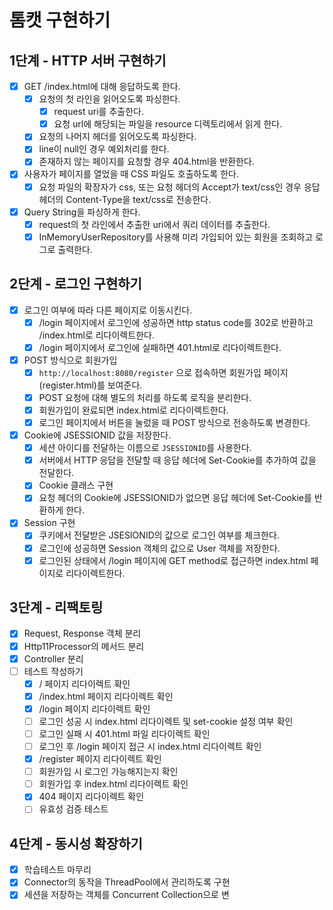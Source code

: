 # 톰캣 구현하기

## 1단계 - HTTP 서버 구현하기

- [x] GET /index.html에 대해 응답하도록 한다.
    - [x] 요청의 첫 라인을 읽어오도록 파싱한다.
        - [x] request uri를 추출한다.
        - [x] 요청 url에 해당되는 파일을 resource 디렉토리에서 읽게 한다.
    - [x] 요청의 나머지 헤더를 읽어오도록 파싱한다.
    - [x] line이 null인 경우 예외처리를 한다.
    - [x] 존재하지 않는 페이지를 요청할 경우 404.html을 반환한다.
- [x] 사용자가 페이지를 열었을 때 CSS 파일도 호출하도록 한다.
    - [x] 요청 파일의 확장자가 css, 또는 요청 헤더의 Accept가 text/css인 경우 응답 헤더의 Content-Type을 text/css로 전송한다.
- [x] Query String을 파싱하게 한다.
    - [x] request의 첫 라인에서 추출한 uri에서 쿼리 데이터를 추출한다.
    - [x] InMemoryUserRepository를 사용해 미리 가입되어 있는 회원을 조회하고 로그로 출력한다.

## 2단계 - 로그인 구현하기

- [x] 로그인 여부에 따라 다른 페이지로 이동시킨다.
    - [x] /login 페이지에서 로그인에 성공하면 http status code를 302로 반환하고 /index.html로 리다이렉트한다.
    - [x] /login 페이지에서 로그인에 실패하면 401.html로 리다이렉트한다.
- [x] POST 방식으로 회원가입
    - [x] `http://localhost:8080/register` 으로 접속하면 회원가입 페이지(register.html)를 보여준다.
    - [x] POST 요청에 대해 별도의 처리를 하도록 로직을 분리한다.
    - [x] 회원가입이 완료되면 index.html로 리다이렉트한다.
    - [x] 로그인 페이지에서 버튼을 눌렀을 때 POST 방식으로 전송하도록 변경한다.
- [x] Cookie에 JSESSIONID 값을 저장한다.
    - [x] 세션 아이디를 전달하는 이름으로 `JSESSIONID`를 사용한다.
    - [x] 서버에서 HTTP 응답을 전달할 때 응답 헤더에 Set-Cookie를 추가하여 값을 전달한다.
    - [x] Cookie 클래스 구현
    - [x] 요청 헤더의 Cookie에 JSESSIONID가 없으면 응답 헤더에 Set-Cookie를 반환하게 한다.
- [x] Session 구현
    - [x] 쿠키에서 전달받은 JSESIONID의 값으로 로그인 여부를 체크한다.
    - [x] 로그인에 성공하면 Session 객체의 값으로 User 객체를 저장한다.
    - [x] 로그인된 상태에서 /login 페이지에 GET method로 접근하면 index.html 페이지로 리다이렉트한다.

## 3단계 - 리팩토링

- [x] Request, Response 객체 분리
- [x] Http11Processor의 메서드 분리
- [x] Controller 분리
- [ ] 테스트 작성하기
    - [x] / 페이지 리다이렉트 확인
    - [x] /index.html 페이지 리다이렉트 확인
    - [x] /login 페이지 리다이렉트 확인
    - [ ] 로그인 성공 시 index.html 리다이렉트 및 set-cookie 설정 여부 확인
    - [ ] 로그인 실패 시 401.html 파일 리다이렉트 확인
    - [ ] 로그인 후 /login 페이지 접근 시 index.html 리다이렉트 확인
    - [x] /register 페이지 리다이렉트 확인
    - [ ] 회원가입 시 로그인 가능해지는지 확인
    - [ ] 회원가입 후 index.html 리다이렉트 확인
    - [x] 404 페이지 리다이렉트 확인
    - [ ] 유효성 검증 테스트

## 4단계 - 동시성 확장하기

- [x] 학습테스트 마무리
- [x] Connector의 동작을 ThreadPool에서 관리하도록 구현
- [x] 세션을 저장하는 객체를 Concurrent Collection으로 변